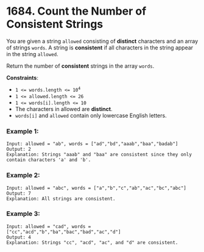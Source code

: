 # 1684. Count the Number of Consistent Strings

You are given a string `allowed` consisting of **distinct** characters and an array of strings `words`. A string is **consistent** if all characters in the string appear in the string `allowed`.

Return the number of **consistent** strings in the array `words`.

**Constraints**:
- <code>1 <= words.length <= 10<sup>4</sup></code>
- `1 <= allowed.length <= 26`
- `1 <= words[i].length <= 10`
- The characters in allowed are **distinct**.
- `words[i]` and `allowed` contain only lowercase English letters.

### Example 1:
```
Input: allowed = "ab", words = ["ad","bd","aaab","baa","badab"]
Output: 2
Explanation: Strings "aaab" and "baa" are consistent since they only contain characters 'a' and 'b'.
```

### Example 2:
```
Input: allowed = "abc", words = ["a","b","c","ab","ac","bc","abc"]
Output: 7
Explanation: All strings are consistent.
```

### Example 3:
```
Input: allowed = "cad", words = ["cc","acd","b","ba","bac","bad","ac","d"]
Output: 4
Explanation: Strings "cc", "acd", "ac", and "d" are consistent.
```
